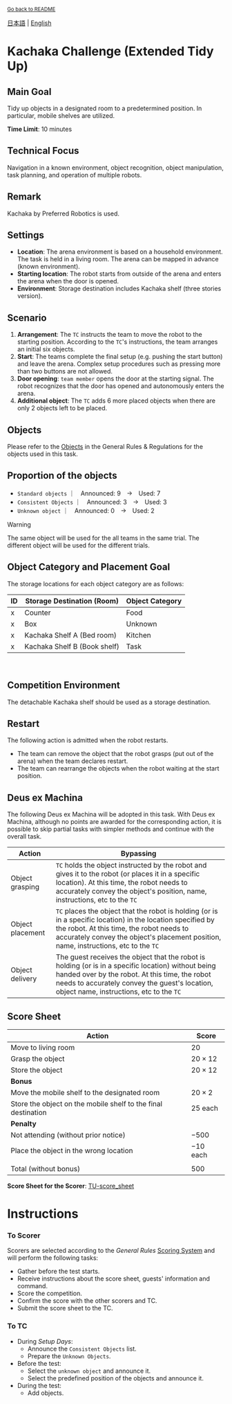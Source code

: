 <sub>[Go back to README](../../README_en.md)</sub>

[日本語](./tu_ja.md) | [English](./tu_en.md)

# Kachaka Challenge (Extended Tidy Up)

## Main Goal

Tidy up objects in a designated room to a predetermined position. In particular, mobile shelves are utilized.

**Time Limit**: 10 minutes

## Technical Focus

Navigation in a known environment, object recognition, object manipulation, task planning, and operation of multiple robots.

## Remark

Kachaka by Preferred Robotics is used.

## Settings

- **Location**: The arena environment is based on a household environment. The task is held in a living room. The arena can be mapped in advance (known environment).
- **Starting location**: The robot starts from outside of the arena and enters the arena when the door is opened.
- **Environment**: Storage destination includes Kachaka shelf (three stories version).

## Scenario

1. **Arrangement**: The `TC` instructs the team to move the robot to the starting position. According to the `TC`'s instructions, the team arranges an initial six objects.
1. **Start**: The teams complete the final setup (e.g. pushing the start button) and leave the arena. Complex setup procedures such as pressing more than two buttons are not allowed.
1. **Door opening**: `team member` opens the door at the starting signal. The robot recognizes that the door has opened and autonomously enters the arena.
1. **Additional object**: The `TC` adds 6 more placed objects when there are only 2 objects left to be placed.

## Objects

Please refer to the [Objects](gr_en.md#objects) in the General Rules & Regulations for the objects used in this task.

## Proportion of the objects

- `Standard objects` ｜　Announced: 9　→　Used: 7
- `Consistent Objects` ｜　Announced: 3　→　Used: 3
- `Unknown object` ｜　Announced: 0　→　Used: 2

> [!WARNING]
> The same object will be used for the all teams in the same trial. The different object will be used for the different trials.

## Object Category and Placement Goal

The storage locations for each object category are as follows:

| ID | Storage Destination (Room) | Object Category |
| --- | --- | --- |
| x | Counter                      | Food         |
| x | Box​                          | Unknown      |
| x | Kachaka Shelf A (Bed room)   | Kitchen ​|
| x | Kachaka Shelf B (Book shelf) | Task​   |
​

## Competition Environment

The detachable Kachaka shelf should be used as a storage destination.

## Restart

The following action is admitted when the robot restarts.

- The team can remove the object that the robot grasps (put out of the arena) when the team declares restart.
- The team can rearrange the objects when the robot waiting at the start position.

## Deus ex Machina

The following Deus ex Machina will be adopted in this task. With Deus ex Machina, although no points are awarded for the corresponding action, it is possible to skip partial tasks with simpler methods and continue with the overall task.

|Action|Bypassing|
|------|---------|
| Object grasping | `TC` holds the object instructed by the robot and gives it to the robot (or places it in a specific location). At this time, the robot needs to accurately convey the object's position, name, instructions, etc to the `TC` |
| Object placement | `TC` places the object that the robot is holding (or is in a specific location) in the location specified by the robot. At this time, the robot needs to accurately convey the object's placement position, name, instructions, etc to the `TC` |
| Object delivery | The guest receives the object that the robot is holding (or is in a specific location) without being handed over by the robot. At this time, the robot needs to accurately convey the guest's location, object name, instructions, etc to the `TC` |


## Score Sheet

| Action                                              | Score |
| --------------------------------------------------- | ----- |
| Move to living room | $20$ |
| Grasp the object                                        | $20 \times 12$ |
| Store the object                         | $20 \times 12$ |
| **Bonus**                                         |      |
| Move the mobile shelf to the designated room                  | $20 \times 2$ |
| Store the object on the mobile shelf to the final destination     | $25$ each |
| **Penalty**                                     |       |
| Not attending (without prior notice)                                       | $-500$  |
| Place the object in the wrong location                          | $-10$ each  |
|                                                     |       |
| Total (without bonus)                          | $500$   |

**Score Sheet for the Scorer**: [TU-score_sheet](./doc/RCJ2024_OPL_TU-score_sheet.pdf)


# Instructions

### To Scorer

Scorers are selected according to the *General Rules* [Scoring System](./gr_en.md#scoring-system) and will perform the following tasks:

- Gather before the test starts.
- Receive instructions about the score sheet, guests' information and command.
- Score the competition.
- Confirm the score with the other scorers and TC.
- Submit the score sheet to the TC.

### To TC

- During *Setup Days*:
   - Announce the `Consistent Objects` list.
   - Prepare the `Unknown Objects`.
- Before the test:
   - Select the `unknown object` and announce it.
   - Select the predefined position of the objects and announce it.
 - During the test:
   - Add objects.
